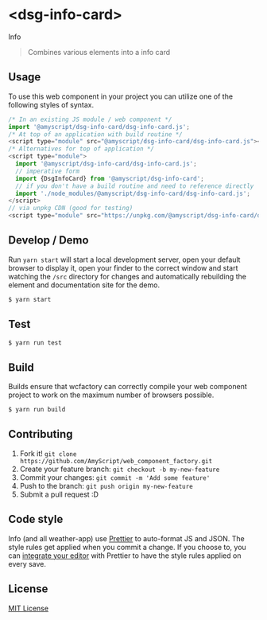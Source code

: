 # &lt;dsg-info-card&gt;

Info
> Combines various elements into a info card

## Usage
To use this web component in your project you can utilize one of the following styles of syntax.

```js
/* In an existing JS module / web component */
import '@amyscript/dsg-info-card/dsg-info-card.js';
/* At top of an application with build routine */
<script type="module" src="@amyscript/dsg-info-card/dsg-info-card.js"></script>
/* Alternatives for top of application */
<script type="module">
  import '@amyscript/dsg-info-card/dsg-info-card.js';
  // imperative form
  import {DsgInfoCard} from '@amyscript/dsg-info-card';
  // if you don't have a build routine and need to reference directly
  import './node_modules/@amyscript/dsg-info-card/dsg-info-card.js';
</script>
// via unpkg CDN (good for testing)
<script type="module" src="https://unpkg.com/@amyscript/dsg-info-card/dsg-info-card.js"></script>
```

## Develop / Demo
Run `yarn start` will start a local development server, open your default browser to display it, open your finder to the correct window and start watching the `/src` directory for changes and automatically rebuilding the element and documentation site for the demo.
```bash
$ yarn start
```

## Test

```bash
$ yarn run test
```

## Build
Builds ensure that wcfactory can correctly compile your web component project to
work on the maximum number of browsers possible.
```bash
$ yarn run build
```

## Contributing

1. Fork it! `git clone https://github.com/AmyScript/web_component_factory.git`
2. Create your feature branch: `git checkout -b my-new-feature`
3. Commit your changes: `git commit -m 'Add some feature'`
4. Push to the branch: `git push origin my-new-feature`
5. Submit a pull request :D

## Code style

Info (and all weather-app) use [Prettier][prettier] to auto-format JS and JSON.  The style rules get applied when you commit a change.  If you choose to, you can [integrate your editor][prettier-ed] with Prettier to have the style rules applied on every save.

[prettier]: https://github.com/prettier/prettier/
[prettier-ed]: https://github.com/prettier/prettier/#editor-integration
[polyserve]: https://github.com/Polymer/polyserve
[web-component-tester]: https://github.com/Polymer/web-component-tester

## License
[MIT License](http://opensource.org/licenses/MIT)
